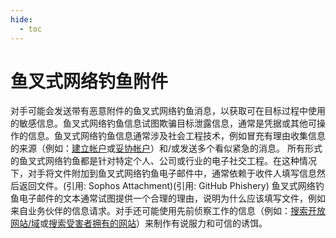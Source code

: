 ```yaml
---
hide:
  - toc
---
```


# 鱼叉式网络钓鱼附件

对手可能会发送带有恶意附件的鱼叉式网络钓鱼消息，以获取可在目标过程中使用的敏感信息。鱼叉式网络钓鱼信息试图欺骗目标泄露信息，通常是凭据或其他可操作的信息。鱼叉式网络钓鱼信息通常涉及社会工程技术，例如冒充有理由收集信息的来源（例如：[建立帐户](https://attack.mitre.org/techniques/T1585)或[妥协帐户](https://attack.mitre.org/techniques/T1586)）和/或发送多个看似紧急的消息。  所有形式的鱼叉式网络钓鱼都是针对特定个人、公司或行业的电子社交工程。在这种情况下，对手将文件附加到鱼叉式网络钓鱼电子邮件中，通常依赖于收件人填写信息然后返回文件。(引用: Sophos Attachment)(引用: GitHub Phishery) 鱼叉式网络钓鱼电子邮件的文本通常试图提供一个合理的理由，说明为什么应该填写文件，例如来自业务伙伴的信息请求。对手还可能使用先前侦察工作的信息（例如：[搜索开放网站/域](https://attack.mitre.org/techniques/T1593)或[搜索受害者拥有的网站](https://attack.mitre.org/techniques/T1594)）来制作有说服力和可信的诱饵。
